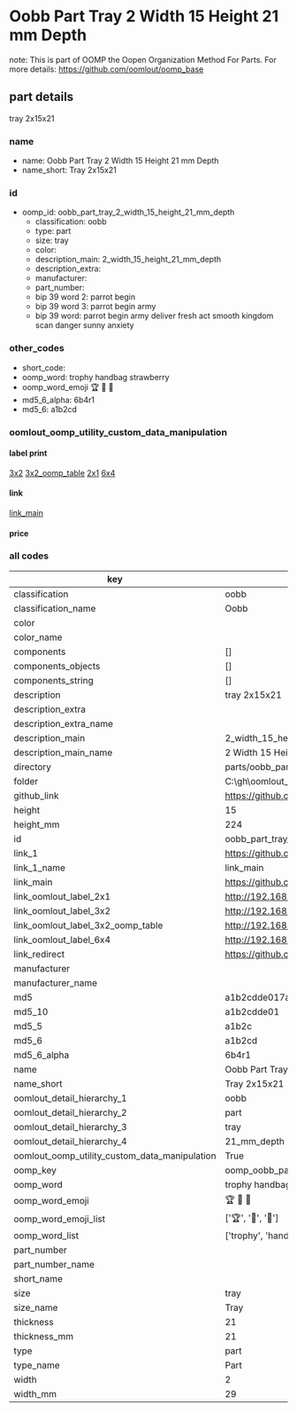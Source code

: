 # Oobb Part Tray 2 Width 15 Height 21 mm Depth  

note: This is part of OOMP the Oopen Organization Method For Parts. For more details: https://github.com/oomlout/oomp_base

##  part details
  



tray 2x15x21



### name
* name: Oobb Part Tray 2 Width 15 Height 21 mm Depth
* name_short: Tray 2x15x21 
### id
* oomp_id: oobb_part_tray_2_width_15_height_21_mm_depth
  * classification: oobb
  * type: part
  * size: tray
  * color: 
  * description_main: 2_width_15_height_21_mm_depth
  * description_extra: 
  * manufacturer: 
  * part_number: 
  * bip 39 word 2: parrot begin
  * bip 39 word 3: parrot begin army
  * bip 39 word: parrot begin army deliver fresh act smooth kingdom scan danger sunny anxiety

### other_codes
* short_code: 
* oomp_word: trophy handbag strawberry
* oomp_word_emoji :trophy: :handbag: :strawberry:
* md5_6_alpha: 6b4r1
* md5_6: a1b2cd






### oomlout_oomp_utility_custom_data_manipulation
#### label print
[3x2](http://192.168.1.245:1112/?label=oomp%206b4r1)
[3x2_oomp_table](http://192.168.1.108:1112/?label=oomp%206b4r1)
[2x1](http://192.168.1.242:1112/?label=oomp%206b4r1)
[6x4](http://192.168.1.55:1112/?label=oomp%206b4r1)    

#### link

[link_main](https://github.com/oomlout/oomlout_oobb_version_4_generated_parts/tree/main/navigation_oomp/oobb/part/tray/2_width_15_height_21_mm_depth/part)                              

#### price







### all codes 
| key | value |  
| --- | --- |  
| classification | oobb |  
| classification_name | Oobb |  
| color |  |  
| color_name |  |  
| components | [] |  
| components_objects | [] |  
| components_string | [] |  
| description | tray 2x15x21 |  
| description_extra |  |  
| description_extra_name |  |  
| description_main | 2_width_15_height_21_mm_depth |  
| description_main_name | 2 Width 15 Height 21 mm Depth |  
| directory | parts/oobb_part_tray_2_width_15_height_21_mm_depth |  
| folder | C:\gh\oomlout_oobb_version_4_generated_parts\parts\oobb_part_tray_2_width_15_height_21_mm_depth |  
| github_link | https://github.com/oomlout/oomlout_oomp_part_src/tree/main/parts/oobb_part_tray_2_width_15_height_21_mm_depth |  
| height | 15 |  
| height_mm | 224 |  
| id | oobb_part_tray_2_width_15_height_21_mm_depth |  
| link_1 | https://github.com/oomlout/oomlout_oobb_version_4_generated_parts/tree/main/navigation_oomp/oobb/part/tray/2_width_15_height_21_mm_depth/part |  
| link_1_name | link_main |  
| link_main | https://github.com/oomlout/oomlout_oobb_version_4_generated_parts/tree/main/navigation_oomp/oobb/part/tray/2_width_15_height_21_mm_depth/part |  
| link_oomlout_label_2x1 | http://192.168.1.242:1112/?label=oomp%206b4r1 |  
| link_oomlout_label_3x2 | http://192.168.1.245:1112/?label=oomp%206b4r1 |  
| link_oomlout_label_3x2_oomp_table | http://192.168.1.108:1112/?label=oomp%206b4r1 |  
| link_oomlout_label_6x4 | http://192.168.1.55:1112/?label=oomp%206b4r1 |  
| link_redirect | https://github.com/oomlout/oomlout_oobb_version_4_generated_parts/tree/main/parts/oobb_tray_02_15_21 |  
| manufacturer |  |  
| manufacturer_name |  |  
| md5 | a1b2cdde017ab99c09ae63a018051503 |  
| md5_10 | a1b2cdde01 |  
| md5_5 | a1b2c |  
| md5_6 | a1b2cd |  
| md5_6_alpha | 6b4r1 |  
| name | Oobb Part Tray 2 Width 15 Height 21 mm Depth |  
| name_short | Tray 2x15x21  |  
| oomlout_detail_hierarchy_1 | oobb |  
| oomlout_detail_hierarchy_2 | part |  
| oomlout_detail_hierarchy_3 | tray |  
| oomlout_detail_hierarchy_4 | 21_mm_depth |  
| oomlout_oomp_utility_custom_data_manipulation | True |  
| oomp_key | oomp_oobb_part_tray_2_width_15_height_21_mm_depth |  
| oomp_word | trophy handbag strawberry |  
| oomp_word_emoji | :trophy: :handbag: :strawberry: |  
| oomp_word_emoji_list | [':trophy:', ':handbag:', ':strawberry:'] |  
| oomp_word_list | ['trophy', 'handbag', 'strawberry'] |  
| part_number |  |  
| part_number_name |  |  
| short_name |  |  
| size | tray |  
| size_name | Tray |  
| thickness | 21 |  
| thickness_mm | 21 |  
| type | part |  
| type_name | Part |  
| width | 2 |  
| width_mm | 29 |  
